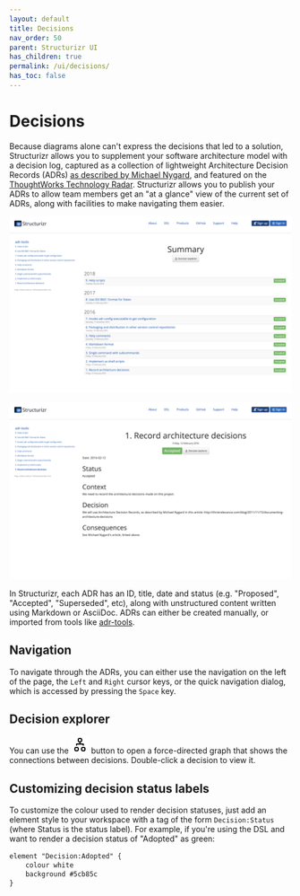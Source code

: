 ```yaml
---
layout: default
title: Decisions
nav_order: 50
parent: Structurizr UI
has_children: true
permalink: /ui/decisions/
has_toc: false
---
```


# Decisions

Because diagrams alone can't express the decisions that led to a solution, Structurizr allows you to supplement your
software architecture model with a decision log, captured as a collection of lightweight Architecture Decision Records (ADRs)
[as described by Michael Nygard](https://cognitect.com/blog/2011/11/15/documenting-architecture-decisions),
and featured on the [ThoughtWorks Technology Radar](https://www.thoughtworks.com/radar/techniques/lightweight-architecture-decision-records).
Structurizr allows you to publish your ADRs to allow team members get an "at a glance" view of the current set of ADRs, along with facilities to make navigating them easier.

[![](images/decisions-1.png)](https://structurizr.com/share/39459/decisions)

[![](images/decisions-2.png)](https://structurizr.com/share/39459/decisions/adr-tools#1)

In Structurizr, each ADR has an ID, title, date and status (e.g. "Proposed", "Accepted", "Superseded", etc),
along with unstructured content written using Markdown or AsciiDoc. ADRs can either be created manually,
or imported from tools like [adr-tools](https://github.com/npryce/adr-tools).

## Navigation

To navigate through the ADRs, you can either use the navigation on the left of the page,
the `Left` and `Right` cursor keys, or the quick navigation dialog, which is accessed by pressing the `Space` key.

## Decision explorer

You can use the ![graph button](../bootstrap-icons/diagram-2.svg) button to open a force-directed graph that shows the connections between decisions. Double-click a decision to view it.

## Customizing decision status labels

To customize the colour used to render decision statuses,
just add an element style to your workspace with a tag of the form `Decision:Status` (where Status is the status label).
For example, if you're using the DSL and want to render a decision status of "Adopted" as green:

```
element "Decision:Adopted" {
    colour white
    background #5cb85c
}
```